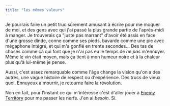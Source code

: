 ```yaml
---
title: "les mêmes valeurs"
---
```


Je pourrais faire un petit truc sûrement amusant à écrire pour me moquer de
moi, et des gens avec qui j'ai passé la plus grande partie de l'après-midi à
manger. Je trouverais ça "juste pas marrant" d'avoir été assis en face d'une
grosse dinde, conne comme ses pieds, bavarde comme une pie avec mégaphone
intégré, et qui m'a gonflé en trente secondes... Des tas de choses comme ça
qui font que je n'ai pas eu le temps de _ne pas_ m'ennuyer. Même le vin était
moyen, mais ça tient à mon humeur noire et à la chaleur plus qu'à lui-même je
pense.

Aussi, c'est assez remarquable comme l'âge change la vision qu'on a des
autres, une vague histoire de respect ou d'expérience. Des trucs de vieux
quoi. Ennuyeux à mourrir, je retourne faire la révolution.

Non en fait, pour l'instant ce qui m'intéresse c'est d'aller jouer à [Enemy
Territory](http://www.enemy-territory.com/) pour me passer les nerfs. J'en ai
_besoin_. Si.

